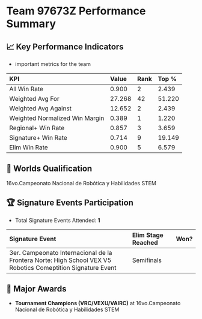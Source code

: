# Team 97673Z Performance Summary

## 📈 Key Performance Indicators
- important metrics for the team

| KPI | Value | Rank | Top % |
|:---|:-----|:----|:-----|
| All Win Rate | 0.900 | 2 | 2.439 |
| Weighted Avg For | 27.268 | 42 | 51.220 |
| Weighted Avg Against | 12.652 | 2 | 2.439 |
| Weighted Normalized Win Margin | 0.389 | 1 | 1.220 |
| Regional+ Win Rate | 0.857 | 3 | 3.659 |
| Signature+ Win Rate | 0.714 | 9 | 19.149 |
| Elim Win Rate | 0.900 | 5 | 6.579 |


## 🎯 Worlds Qualification
16vo.Campeonato Nacional de Robótica y Habilidades STEM

## 🏆 Signature Events Participation
- Total Signature Events Attended: **1**

| Signature Event | Elim Stage Reached | Won? |
|:----------------|:-------------------|:----|
| 3er. Campeonato Internacional de la Frontera Norte: High School VEX V5 Robotics Comeptition Signature Event | Semifinals |  |


## 🥇 Major Awards
- **Tournament Champions (VRC/VEXU/VAIRC)** at 16vo.Campeonato Nacional de Robótica y Habilidades STEM

